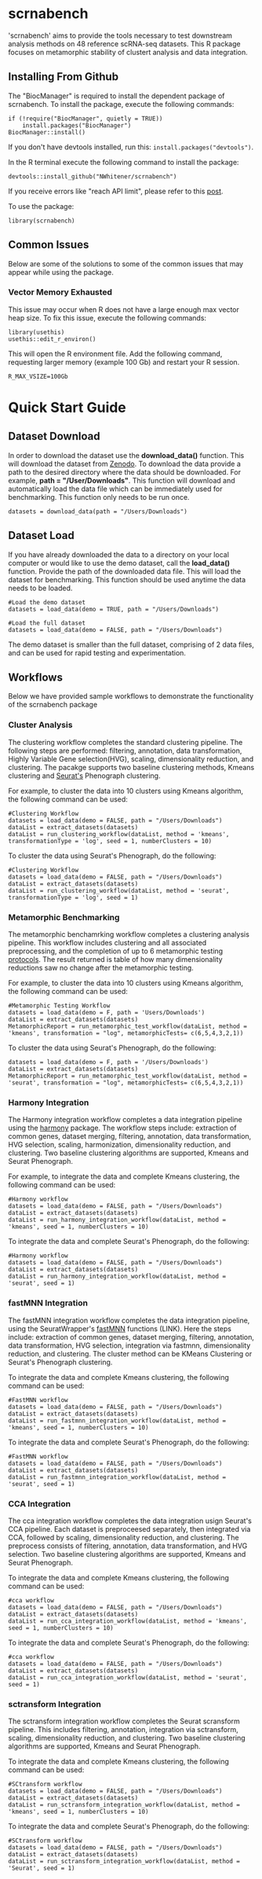 # scrnabench
'scrnabench' aims to provide the tools necessary to test downstream analysis methods on 48 reference scRNA-seq datasets.
This R package focuses on metamorphic stability of clustert analysis and data integration. 

## Installing From Github

The "BiocManager" is required to install the dependent package of scrnabench. To install the package, execute the following commands:
```
if (!require("BiocManager", quietly = TRUE))
    install.packages("BiocManager")
BiocManager::install()
```
If you don't have devtools installed, run this: `install.packages("devtools")`.

In the R terminal execute the following command to install the package:
```
devtools::install_github("NWhitener/scrnabench")
```

If you receive errors like "reach API limit", please refer to this [post](https://gist.github.com/Z3tt/3dab3535007acf108391649766409421).

To use the package:
```
library(scrnabench)
```

## Common Issues 

Below are some of the solutions to some of the common issues that may appear while using the package. 

### Vector Memory Exhausted 

This issue may occur when R does not have a large enough max vector heap size. To fix this issue, execute the following commands: 

```
library(usethis) 
usethis::edit_r_environ()
```

This will open the R environment file. Add the following command, requesting larger memory (example 100 Gb) and restart your R session. 

```
R_MAX_VSIZE=100Gb
```

# Quick Start Guide 

## Dataset Download
In order to download the dataset use the **download_data()** function. This will download the dataset from [Zenodo](https://zenodo.org/record/6617997).
To download the data provide a path to the desired directory where the data should be downloaded. For example, **path = "/User/Downloads"**.  This function will download and automatically load the data file which can be immediately used for benchmarking. This function only needs to be run once. 

```
datasets = download_data(path = "/Users/Downloads")  
```

## Dataset Load 
If you have already downloaded the data to a directory on your local computer or would like to use the demo dataset, call the **load_data()** function.  Provide the path of the downloaded data file.  This will load the dataset for benchmarking. This function should be used anytime the data needs to be loaded.

```
#Load the demo dataset 
datasets = load_data(demo = TRUE, path = "/Users/Downloads") 

#Load the full dataset 
datasets = load_data(demo = FALSE, path = "/Users/Downloads")
```

The demo dataset is smaller than the full dataset, comprising of 2 data files, and can be used for rapid testing and experimentation.

## Workflows 
Below we have provided sample workflows to demonstrate the functionality of the scrnabench package

### Cluster Analysis 

The clustering workflow completes the standard clustering pipeline. The following steps are performed: filtering, annotation, data transformation, Highly Variable Gene selection(HVG), 
scaling, dimensionality reduction, and clustering. The pacakge supports two baseline clustering methods, Kmeans clustering and [Seurat's](https://satijalab.org/seurat/) Phenograph clustering. 

For example, to cluster the data into 10 clusters using Kmeans algorithm, the following command can be used: 

```
#Clustering Workflow 
datasets = load_data(demo = FALSE, path = "/Users/Downloads")
dataList = extract_datasets(datasets)
dataList = run_clustering_workflow(dataList, method = 'kmeans', transformationType = 'log', seed = 1, numberClusters = 10)
```
To cluster the data using Seurat's Phenograph, do the following: 
 ```
 #Clustering Workflow 
datasets = load_data(demo = FALSE, path = "/Users/Downloads")
dataList = extract_datasets(datasets)
dataList = run_clustering_workflow(dataList, method = 'seurat', transformationType = 'log', seed = 1)
 ```

### Metamorphic Benchmarking

The metamorphic benchamrking workflow completes a clustering analysis pipeline. This workflow includes clustering and all associated preprocessing, and the completion of up to 6 metamorphic testing [protocols](https://core.ac.uk/download/pdf/228032568.pdf). The result returned is table of how many dimensionality reductions saw no change after the metamorphic testing. 

For example, to cluster the data into 10 clusters using Kmeans algorithm, the following command can be used: 

```
#Metamorphic Testing Workflow 
datasets = load_data(demo = F, path = 'Users/Downloads') 
dataList = extract_datasets(datasets) 
MetamorphicReport = run_metamorphic_test_workflow(dataList, method = 'kmeans', transformation = "log", metamorphicTests= c(6,5,4,3,2,1))
```
To cluster the data using Seurat's Phenograph, do the following: 
 ```
datasets = load_data(demo = F, path = '/Users/Downloads') 
dataList = extract_datasets(datasets) 
MetamorphicReport = run_metamorphic_test_workflow(dataList, method = 'seurat', transformation = "log", metamorphicTests= c(6,5,4,3,2,1))
```

### Harmony Integration 

The Harmony integration workflow completes a data integration pipeline using the [harmony](https://github.com/immunogenomics/harmony) package. The workflow steps include: extraction of common genes, dataset merging, filtering, annotation, data transformation,
HVG selection, scaling, harmonization, dimensionality reduction, and clustering. Two baseline clustering algorithms are supported, Kmeans and Seurat Phenograph.


For example, to integrate the data and complete Kmeans clustering, the following command can be used: 
```
#Harmony workflow
datasets = load_data(demo = FALSE, path = "/Users/Downloads")
dataList = extract_datasets(datasets)
dataList = run_harmony_integration_workflow(dataList, method = 'kmeans', seed = 1, numberClusters = 10)
```
To integrate the data and complete Seurat's Phenograph, do the following: 

```
#Harmony workflow
datasets = load_data(demo = FALSE, path = "/Users/Downloads")
dataList = extract_datasets(datasets)
dataList = run_harmony_integration_workflow(dataList, method = 'seurat', seed = 1)
```


### fastMNN Integration 

The fastMNN integration workflow completes the data integration pipeline, using the SeuratWrapper's [fastMNN](https://github.com/satijalab/seurat-wrappers) functions (LINK). Here the steps include: extraction of common genes, dataset merging, filtering, annotation, data transformation,
HVG selection, integration via fastmnn, dimensionality reduction, and clustering. The cluster method can be KMeans Clustering or Seurat's Phenograph clustering.

To integrate the data and complete Kmeans clustering, the following command can be used: 
```
#FastMNN workflow
datasets = load_data(demo = FALSE, path = "/Users/Downloads")
dataList = extract_datasets(datasets)
dataList = run_fastmnn_integration_workflow(dataList, method = 'kmeans', seed = 1, numberClusters = 10)
```
To integrate the data and complete Seurat's Phenograph, do the following: 
```
#FastMNN workflow
datasets = load_data(demo = FALSE, path = "/Users/Downloads")
dataList = extract_datasets(datasets)
dataList = run_fastmnn_integration_workflow(dataList, method = 'seurat', seed = 1)
```


### CCA Integration 

The cca integration workflow completes the data integration usign Seurat's CCA pipeline.  Each dataset is preproceesed separately, then integrated via CCA, followed by scaling, dimensionality reduction, and clustering. The preprocess consists of filtering, annotation, data transformation, and HVG selection. Two baseline clustering algorithms are supported, Kmeans and Seurat Phenograph.


To integrate the data and complete Kmeans clustering, the following command can be used: 
```
#cca workflow
datasets = load_data(demo = FALSE, path = "/Users/Downloads")
dataList = extract_datasets(datasets)
dataList = run_cca_integration_workflow(dataList, method = 'kmeans', seed = 1, numberClusters = 10)
```
To integrate the data and complete Seurat's Phenograph, do the following: 
```
#cca workflow
datasets = load_data(demo = FALSE, path = "/Users/Downloads")
dataList = extract_datasets(datasets)
dataList = run_cca_integration_workflow(dataList, method = 'seurat', seed = 1)
```

### sctransform Integration 

The sctransform integration workflow completes the Seurat scransform pipeline. This includes filtering, annotation, integration via sctransform, scaling, dimensionality reduction, and clustering. Two baseline clustering algorithms are supported, Kmeans and Seurat Phenograph.


To integrate the data and complete Kmeans clustering, the following command can be used: 
```
#SCtransform workflow
datasets = load_data(demo = FALSE, path = "/Users/Downloads")
dataList = extract_datasets(datasets)
dataList = run_sctransform_integration_workflow(dataList, method = 'kmeans', seed = 1, numberClusters = 10)
```
To integrate the data and complete Seurat's Phenograph, do the following: 
```
#SCtransform workflow
datasets = load_data(demo = FALSE, path = "/Users/Downloads")
dataList = extract_datasets(datasets)
dataList = run_sctransform_integration_workflow(dataList, method = 'Seurat', seed = 1)
```
